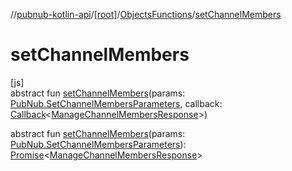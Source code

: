 //[pubnub-kotlin-api](../../../index.md)/[[root]](../index.md)/[ObjectsFunctions](index.md)/[setChannelMembers](set-channel-members.md)

# setChannelMembers

[js]\
abstract fun [setChannelMembers](set-channel-members.md)(params: [PubNub.SetChannelMembersParameters](../-pub-nub/-set-channel-members-parameters/index.md), callback: [Callback](../-callback/index.md)&lt;[ManageChannelMembersResponse](../-manage-channel-members-response/index.md)&gt;)

abstract fun [setChannelMembers](set-channel-members.md)(params: [PubNub.SetChannelMembersParameters](../-pub-nub/-set-channel-members-parameters/index.md)): [Promise](https://kotlinlang.org/api/latest/jvm/stdlib/kotlin.js/-promise/index.html)&lt;[ManageChannelMembersResponse](../-manage-channel-members-response/index.md)&gt;
